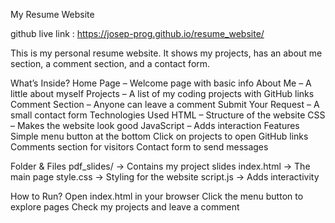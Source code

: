My Resume Website

github live link : https://josep-prog.github.io/resume_website/

This is my personal resume website. It shows my projects, has an about me section, a comment section, and a contact form.

What’s Inside?
	Home Page – Welcome page with basic info
	About Me – A little about myself
	Projects – A list of my coding projects with GitHub links
	Comment Section – Anyone can leave a comment
	Submit Your Request – A small contact form
Technologies Used
	HTML – Structure of the website
	CSS – Makes the website look good
	JavaScript – Adds interaction
Features
	Simple menu button at the bottom
	Click on projects to open GitHub links
	Comments section for visitors
	Contact form to send messages

Folder & Files
	pdf_slides/ → Contains my project slides
	index.html → The main page
	style.css → Styling for the website
	script.js → Adds interactivity

How to Run?
	Open index.html in your browser
	Click the menu button to explore pages
	Check my projects and leave a comment
